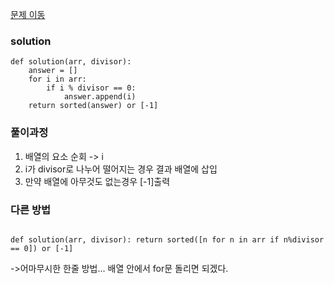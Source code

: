 [문제 이동]()
### solution
```python3
def solution(arr, divisor):
    answer = []
    for i in arr:
        if i % divisor == 0:
            answer.append(i)
    return sorted(answer) or [-1]
```

### 풀이과정 
1. 배열의 요소 순회 -> i
2. i가 divisor로 나누어 떨어지는 경우 결과 배열에 삽입
3. 만약 배열에 아무것도 없는경우 [-1]출력


### 다른 방법
```python3

def solution(arr, divisor): return sorted([n for n in arr if n%divisor == 0]) or [-1]
```
 ->어마무시한 한줄 방법... 배열 안에서 for문 돌리면 되겠다.
